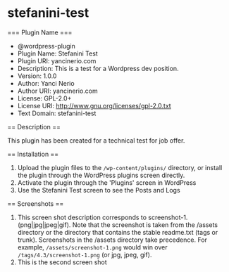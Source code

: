 # stefanini-test

=== Plugin Name ===

* @wordpress-plugin
 * Plugin Name:       Stefanini Test
 * Plugin URI:        yancinerio.com
 * Description:       This is a test for a Wordpress dev position.
 * Version:           1.0.0
 * Author:            Yanci Nerio
 * Author URI:        yancinerio.com
 * License:           GPL-2.0+
 * License URI:       http://www.gnu.org/licenses/gpl-2.0.txt
 * Text Domain:       stefanini-test

== Description ==

This plugin has been created for a technical test for job offer.

== Installation ==

1. Upload the plugin files to the `/wp-content/plugins/` directory, or install the plugin through the WordPress plugins screen directly.
2. Activate the plugin through the 'Plugins' screen in WordPress
3. Use the Stefanini Test screen to see the Posts and Logs


== Screenshots ==

1. This screen shot description corresponds to screenshot-1.(png|jpg|jpeg|gif). Note that the screenshot is taken from
the /assets directory or the directory that contains the stable readme.txt (tags or trunk). Screenshots in the /assets
directory take precedence. For example, `/assets/screenshot-1.png` would win over `/tags/4.3/screenshot-1.png`
(or jpg, jpeg, gif).
2. This is the second screen shot


